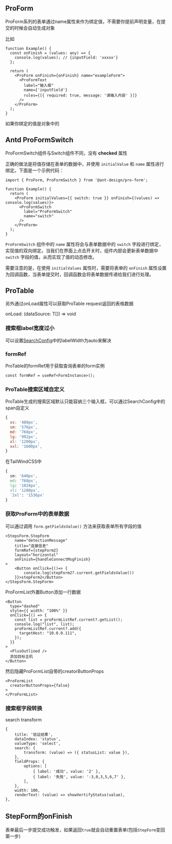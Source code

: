 ## ProForm

ProForm系列的表单通过name属性来作为绑定值，不需要你提前声明变量，在提交的时候会自动生成对象

比如

```tsx
function Example() {
  const onFinish = (values: any) => {
    console.log(values); // {inputField: 'xxxxx'}
  };

  return (
    <ProForm onFinish={onFinish} name="exampleForm">
      <ProFormText
        label="输入框"
        name={'inputField'}
        rules={[{ required: true, message: '请输入内容' }]}
      />
    </ProForm>
  );
}
```

如果你绑定的值是对象中的



## Antd ProFormSwitch

ProFormSwitch组件与Switch组件不同，没有 **checked** 属性

正确的做法是将值存储在表单的数据中，并使用 `initialValue` 和 `name` 属性进行绑定。下面是一个示例代码：

```tsx
import { ProForm, ProFormSwitch } from '@ant-design/pro-form';

function Example() {
  return (
    <ProForm initialValues={{ switch: true }} onFinish={(values) => console.log(values)}>
      <ProFormSwitch
        label="ProFormSwitch"
        name="switch"
      />
    </ProForm>
  );
}
```

`ProFormSwitch` 组件中的 `name` 属性将会与表单数据中的 `switch` 字段进行绑定，实现值的双向绑定。当我们在界面上点击开关时，组件内部会更新表单数据中 `switch` 字段的值，从而实现了值的动态修改。

需要注意的是，在使用 `initialValues` 属性时，需要将表单的 `onFinish` 属性设置为回调函数，当表单提交时，回调函数会将表单数据传递给我们进行处理。



## ProTable

另外通过onLoad属性可以获取ProTable request返回的表格数据

onLoad: (dataSource: T[]) => void



### 搜索框label宽度过小

可以设置[SearchConfig](https://procomponents.ant.design/components/table#search-%E6%90%9C%E7%B4%A2%E8%A1%A8%E5%8D%95)中的labelWidth为auto来解决

### formRef

ProTable的formRef用于获取查询表单的form实例

```tsx
const formRef = useRef<FormInstance>();
```



### ProTable搜索区域自定义

ProTable生成的搜索区域默认只能容纳三个输入框，可以通过SearchConfig中的span自定义

```js
{
  xs: '480px',
  sm: '576px',
  md: '768px',
  lg: '992px',
  xl: '1200px',
  xxl: '1600px',
}
```

在TailWindCSS中

```css
{
  sm: '640px',
  md: '768px',
  lg: '1024px',
  xl: '1280px',
  '2xl': '1536px'
}
```





### 获取ProForm中的表单数据

可以通过调用 `form.getFieldsValue()` 方法来获取表单所有字段的值

```tsx
<StepsForm.StepForm
    name="detectionMessage"
    title="连接信息"
    formRef={stepForm2}
    layout="horizontal"
    onFinish={handleConnectMsgFinish}
>
    <Button onClick={()=> {
        console.log(stepForm2?.current.getFieldsValue())
    }}>stepForm2</Button>
</StepsForm.StepForm>
```

ProFormList外置Button添加一行数据

```tsx
<Button
  type="dashed"
  style={{ width: "100%" }}
  onClick={() => {
    const list = proFormListRef.current?.getList();
    console.log("list", list);
    proFormListRef.current?.add({
      targetHost: "10.0.0.111",
    });
  }}
>
  <PlusOutlined />
  添加目标主机
</Button>
```

然后隐藏ProFormList自带的creatorButtonProps

```tsx
<ProFormList
  creatorButtonProps={false}
>
</ProFormList>
```

### 搜索框字段转换

search transform

```tsx
{
    title: '验证结果',
    dataIndex: 'status',
    valueType: 'select',
    search: {
        transform: (value) => ({ statusList: value }),
    },
    fieldProps: {
        options: [
            { label: '成功', value: '2' },
            { label: '失败', value: '-3,0,3,5,6,7' },
        ],
    },
    width: 100,
    renderText: (value) => showVertifyStatus(value),
},
```







## StepForm的onFinish

表单最后一步提交成功触发，如果返回`true`就会自动重置表单(包括`StepForm`变回第一步)